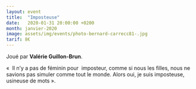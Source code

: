 ```yaml
---
layout: event
title:  "Imposteuse"
date:   2020-01-31 20:00:00 +0200
month: janvier-2020
image: assets/img/events/photo-bernard-carrecc81-.jpg
tarif: 8€
---
```


Joué par **Valérie Guillon-Brun**.

«  Il n’y a pas de féminin pour  imposteur, comme si nous les filles, nous ne savions pas simuler comme tout le monde. Alors oui, je suis imposteuse, usineuse de mots ».